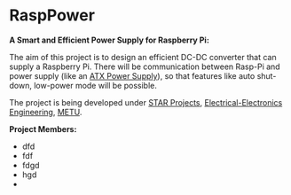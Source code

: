 RaspPower
=========

**A Smart and Efficient Power Supply for Raspberry Pi:**


The aim of this project is to design an efficient DC-DC converter that can supply a Raspberry Pi. There will be communication between Rasp-Pi and power supply (like an [ATX Power Supply](http://en.wikipedia.org/wiki/Power_supply_unit_%28computer%29)), so that features like auto shut-down, low-power mode will be possible.

The project is being developed under [STAR Projects](http://star.eee.metu.edu.tr/), [Electrical-Electronics Engineering](http://eee2.metu.edu.tr/), [METU](http://www.metu.edu.tr/).

**Project Members:**

*  dfd
*  fdf
*  fdgd
*  hgd
*  

